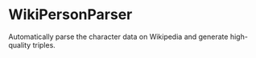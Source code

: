 # WikiPersonParser
Automatically parse the character data on Wikipedia and generate high-quality triples.